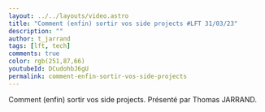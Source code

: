 ```yaml
---
layout: ../../layouts/video.astro
title: "Comment (enfin) sortir vos side projects #LFT 31/03/23"
description: ""
author: t_jarrand
tags: [lft, tech]
comments: true
color: rgb(251,87,66)
youtubeId: DCudohbJ6gU
permalink: comment-enfin-sortir-vos-side-projects
---
```


Comment (enfin) sortir vos side projects.
Présenté par Thomas JARRAND.
